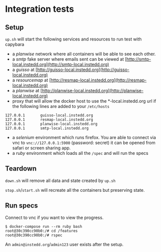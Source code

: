 # Integration tests

## Setup

`up.sh` will start the following services and resources to run test with capybara

* a _planwise_ network where all containers will be able to see each other.
* a _smtp_ fake server where emails sent can be viewed at [http://smtp-local.instedd.org](http://smtp-local.instedd.org)
* a _guisso_ at [http://guisso-local.instedd.org](http://guisso-local.instedd.org)
* a _resourcemap_ at [http://resmap-local.instedd.org](http://resmap-local.instedd.org)
* a _planwise_ at [http://planwise-local.instedd.org](http://planwise-local.instedd.org)
* proxy that will allow the docker host to use the *-local.instedd.org url if the following lines are added to your `/etc/hosts`

```
127.0.0.1       guisso-local.instedd.org
127.0.0.1       resmap-local.instedd.org
127.0.0.1       planwise-local.instedd.org
127.0.0.1       smtp-local.instedd.org
```

* a _selenium_ environment which runs firefox. You are able to connect via vnc to `vnc://127.0.0.1:5900` (password: secret) it can be opened from safari or screen sharing app.
* a _ruby_ environment which loads all the `/spec` and will run the specs

## Teardown

`down.sh` will remove all data and state created by `up.sh`

`stop.sh`/`start.sh` will recreate all the containers but preserving state.

## Run specs

Connect to vnc if you want to view the progress.

```
$ docker-compose run --rm ruby bash
root@30c390cc90b0:/# cd /features
root@30c390cc90b0:/# rspec
```

An `admin@instedd.org`/`admin123` user exists after the setup.
